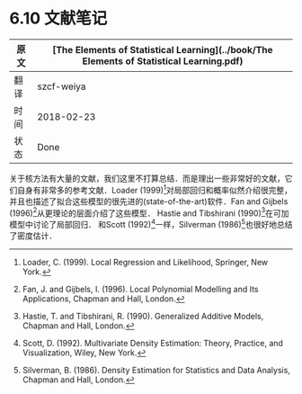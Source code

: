 # 6.10 文献笔记

| 原文   | [The Elements of Statistical Learning](../book/The Elements of Statistical Learning.pdf) |
| ---- | ---------------------------------------- |
| 翻译   | szcf-weiya                               |
| 时间   | 2018-02-23                    |
| 状态 | Done |

关于核方法有大量的文献，我们这里不打算总结．而是理出一些非常好的文献，它们自身有非常多的参考文献．Loader (1999)[^1]对局部回归和概率似然介绍很完整，并且也描述了拟合这些模型的很先进的(state-of-the-art)软件．Fan and Gijbels (1996)[^2]从更理论的层面介绍了这些模型． Hastie and Tibshirani (1990)[^3]在可加模型中讨论了局部回归． 和Scott (1992)[^5]一样，Silverman (1986)[^4]也很好地总结了密度估计．

[^1]: Loader, C. (1999). Local Regression and Likelihood, Springer, New York.
[^2]: Fan, J. and Gijbels, I. (1996). Local Polynomial Modelling and Its Applications, Chapman and Hall, London.
[^3]: Hastie, T. and Tibshirani, R. (1990). Generalized Additive Models, Chapman and Hall, London.
[^4]: Silverman, B. (1986). Density Estimation for Statistics and Data Analysis, Chapman and Hall, London.
[^5]: Scott, D. (1992). Multivariate Density Estimation: Theory, Practice, and Visualization, Wiley, New York.
